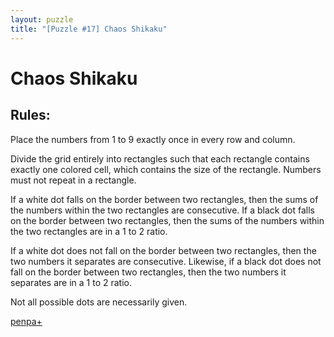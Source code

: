 ```yaml
---
layout: puzzle
title: "[Puzzle #17] Chaos Shikaku"
---
```


# Chaos Shikaku

## Rules:

Place the numbers from 1 to 9 exactly once in every row and column.

Divide the grid entirely into rectangles such that each rectangle contains exactly one colored cell, which contains the size of the rectangle. Numbers must not repeat in a rectangle.

If a white dot falls on the border between two rectangles, then the sums of the numbers within the two rectangles are consecutive. If a black dot falls on the border between two rectangles, then the sums of the numbers within the two rectangles are in a 1 to 2 ratio.

If a white dot does not fall on the border between two rectangles, then the two numbers it separates are consecutive. Likewise, if a black dot does not fall on the border between two rectangles, then the two numbers it separates are in a 1 to 2 ratio.

Not all possible dots are necessarily given. 

[penpa+](https://tinyurl.com/287hqold)
